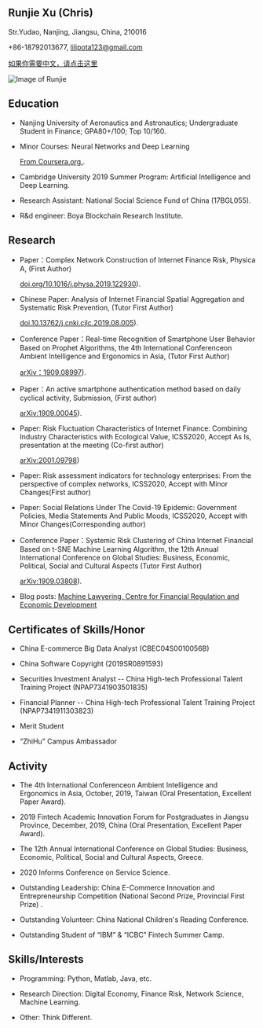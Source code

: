 ## Runjie Xu (Chris)

Str.Yudao, Nanjing, Jiangsu, China, 210016 

+86-18792013677, lilipota123@gmail.com 

 [如果你需要中文，请点击这里](https://chris-runjie.github.io/Xu/)

![Image of Runjie](https://Chris-Runjie.github.io/Runjie1.jpg)



## Education

* Nanjing University of Aeronautics and Astronautics; Undergraduate Student in Finance; GPA80+/100; Top 10/160.

* Minor Courses: Neural Networks and Deep Learning 
  
  [From Coursera.org.](https://www.coursera.org/account/accomplishments/certificate/LJURD5379BZA).

* Cambridge University 2019 Summer Program: Artificial Intelligence and Deep Learning.

* Research Assistant: National Social Science Fund of China (17BGL055).

* R&d engineer: Boya Blockchain Research Institute.



## Research

* Paper：Complex Network Construction of Internet Finance Risk, Physica A, (First Author)
  
  [doi.org/10.1016/j.physa.2019.122930](https://www.sciencedirect.com/science/article/pii/S0378437119316619)).

* Chinese Paper: Analysis of Internet Financial Spatial Aggregation and Systematic Risk Prevention, (Tutor First Author)
  
  [doi.10.13762/j.cnki.cjlc.2019.08.005](https://kns.cnki.net/KCMS/detail/detail.aspx?dbcode=CJFQ&dbname=CJFDLAST2019&filename=CJLC201908007&v=MDc0NDk5ak1wNDlGWTRSOGVYMUx1eFlTN0RoMVQzcVRyV00xRnJDVVI3cWZadVZ2RnlIbVU3L0JKaWZIYmJHNEg=)).

* Conference Paper：Real-time Recognition of Smartphone User Behavior Based on Prophet Algorithms, the 4th International Conferenceon Ambient Intelligence and Ergonomics in Asia, (Tutor First Author) 
  
  [arXiv：1909.08997](https://arxiv.org/abs/1909.08997)).

* Paper：An active smartphone authentication method based on daily cyclical activity, Submission, (First author) 
  
  [arXiv:1909.00045](https://arxiv.org/abs/1909.00045)).

* Paper: Risk Fluctuation Characteristics of Internet Finance: Combining Industry Characteristics with Ecological Value, ICSS2020, Accept As Is, presentation at the meeting (Co-first author) 

  [arXiv:2001.09798](https://arxiv.org/abs/2001.09798))

* Paper: Risk assessment indicators for technology enterprises: From the perspective of complex networks, ICSS2020, Accept with Minor Changes(First author)
  
* Paper: Social Relations Under The Covid-19 Epidemic: Government Policies, Media Statements And Public Moods, ICSS2020, Accept with Minor Changes(Corresponding author)

* Conference Paper：Systemic Risk Clustering of China Internet Financial Based on t-SNE Machine Learning Algorithm, the 12th Annual International Conference on Global Studies: Business, Economic, Political, Social and Cultural Aspects (Tutor First Author)
  
  [arXiv:1909.03808](https://arxiv.org/abs/1909.03808)).
  
 * Blog posts: [Machine Lawyering, Centre for Financial Regulation and Economic Development](https://www.legalanalytics.law.cuhk.edu.hk/post/2019/10/16/complex-network-construction-of-internet-finance-risk)



## Certificates of Skills/Honor

* China E-commerce Big Data Analyst (CBEC04S0010056B)

* China Software Copyright (2019SR0891593)

* Securities Investment Analyst -- China High-tech Professional Talent Training Project (NPAP7341903501835)

* Financial Planner -- China High-tech Professional Talent Training Project (NPAP7341911303823)

* Merit Student

* “ZhiHu” Campus Ambassador



## Activity

* The 4th International Conferenceon Ambient Intelligence and Ergonomics in Asia, October, 2019, Taiwan (Oral Presentation, Excellent Paper Award).

* 2019 Fintech Academic Innovation Forum for Postgraduates in Jiangsu Province, December, 2019, China (Oral Presentation, Excellent Paper Award).

* The 12th Annual International Conference on Global Studies: Business, Economic, Political, Social and Cultural Aspects, Greece.

* 2020 Informs Conference on Service Science.

* Outstanding Leadership: China E-Commerce Innovation and Entrepreneurship Competition (National Second Prize, Provincial First Prize) .

* Outstanding Volunteer: China National Children's Reading Conference.

* Outstanding Student of “IBM” & “ICBC” Fintech Summer Camp.



## Skills/Interests

* Programming: Python, Matlab, Java, etc.

* Research Direction: Digital Economy, Finance Risk, Network Science, Machine Learning. 

* Other: Think Different.
